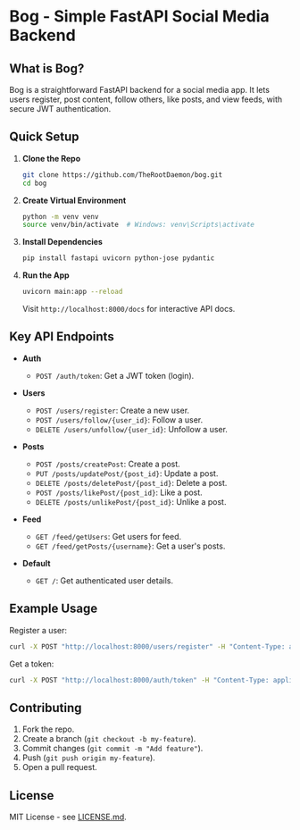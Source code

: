 # Bog - Simple FastAPI Social Media Backend

## What is Bog?
Bog is a straightforward FastAPI backend for a social media app. It lets users register, post content, follow others, like posts, and view feeds, with secure JWT authentication.

## Quick Setup

1. **Clone the Repo**
   ```bash
   git clone https://github.com/TheRootDaemon/bog.git
   cd bog
   ```

2. **Create Virtual Environment**
   ```bash
   python -m venv venv
   source venv/bin/activate  # Windows: venv\Scripts\activate
   ```

3. **Install Dependencies**
   ```bash
   pip install fastapi uvicorn python-jose pydantic
   ```

4. **Run the App**
   ```bash
   uvicorn main:app --reload
   ```
   Visit `http://localhost:8000/docs` for interactive API docs.

## Key API Endpoints

- **Auth**
  - `POST /auth/token`: Get a JWT token (login).

- **Users**
  - `POST /users/register`: Create a new user.
  - `POST /users/follow/{user_id}`: Follow a user.
  - `DELETE /users/unfollow/{user_id}`: Unfollow a user.

- **Posts**
  - `POST /posts/createPost`: Create a post.
  - `PUT /posts/updatePost/{post_id}`: Update a post.
  - `DELETE /posts/deletePost/{post_id}`: Delete a post.
  - `POST /posts/likePost/{post_id}`: Like a post.
  - `DELETE /posts/unlikePost/{post_id}`: Unlike a post.

- **Feed**
  - `GET /feed/getUsers`: Get users for feed.
  - `GET /feed/getPosts/{username}`: Get a user's posts.

- **Default**
  - `GET /`: Get authenticated user details.

## Example Usage

Register a user:
```bash
curl -X POST "http://localhost:8000/users/register" -H "Content-Type: application/json" -d '{"username": "testuser", "password": "password123"}'
```

Get a token:
```bash
curl -X POST "http://localhost:8000/auth/token" -H "Content-Type: application/x-www-form-urlencoded" -d "username=testuser&password=password123"
```

## Contributing

1. Fork the repo.
2. Create a branch (`git checkout -b my-feature`).
3. Commit changes (`git commit -m "Add feature"`).
4. Push (`git push origin my-feature`).
5. Open a pull request.

## License
MIT License - see [LICENSE.md](LICENSE.md).
